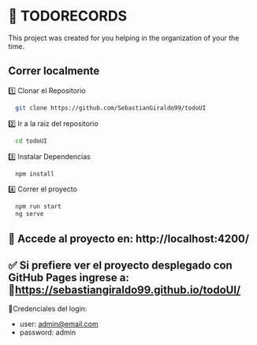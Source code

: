 
# 📌 TODORECORDS
This project was created for you helping in the organization of your the time.



##  Correr localmente

1️⃣ Clonar el Repositorio

```bash
  git clone https://github.com/SebastianGiraldo99/todoUI
```

2️⃣ Ir a la raiz del repositorio

```bash
  cd todoUI
```

3️⃣ Instalar Dependencias

```bash
  npm install
```

4️⃣ Correr el proyecto

```bash
  npm run start
  ng serve
```

📌 Accede al proyecto en: http://localhost:4200/
------------
✅ Si prefiere ver el proyecto desplegado con GitHub Pages ingrese a:
🔗https://sebastiangiraldo99.github.io/todoUI/
------------
📌Credenciales del login:
- user: admin@email.com
- password: admin

